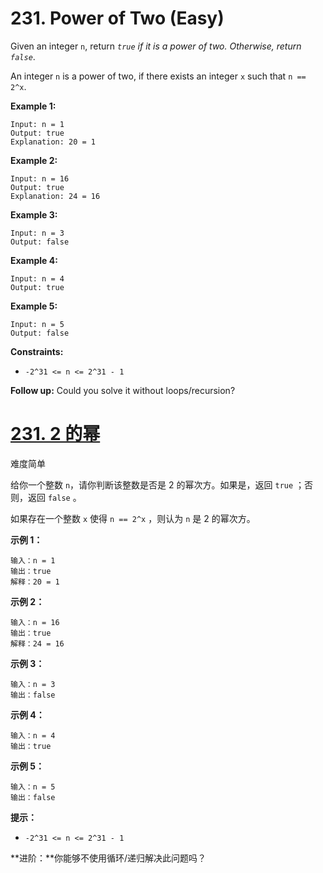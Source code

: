 # 231. Power of Two (Easy)

Given an integer `n`, return *`true` if it is a power of two. Otherwise, return `false`*.

An integer `n` is a power of two, if there exists an integer `x` such that `n == 2^x`.

 

**Example 1:**

```
Input: n = 1
Output: true
Explanation: 20 = 1
```

**Example 2:**

```
Input: n = 16
Output: true
Explanation: 24 = 16
```

**Example 3:**

```
Input: n = 3
Output: false
```

**Example 4:**

```
Input: n = 4
Output: true
```

**Example 5:**

```
Input: n = 5
Output: false
```

 

**Constraints:**

- `-2^31 <= n <= 2^31 - 1`

 

**Follow up:** Could you solve it without loops/recursion?





# [231. 2 的幂](https://leetcode-cn.com/problems/power-of-two/)

难度简单

给你一个整数 `n`，请你判断该整数是否是 2 的幂次方。如果是，返回 `true` ；否则，返回 `false` 。

如果存在一个整数 `x` 使得 `n == 2^x` ，则认为 `n` 是 2 的幂次方。

 

**示例 1：**

```
输入：n = 1
输出：true
解释：20 = 1
```

**示例 2：**

```
输入：n = 16
输出：true
解释：24 = 16
```

**示例 3：**

```
输入：n = 3
输出：false
```

**示例 4：**

```
输入：n = 4
输出：true
```

**示例 5：**

```
输入：n = 5
输出：false
```

 

**提示：**

- `-2^31 <= n <= 2^31 - 1`

 

**进阶：**你能够不使用循环/递归解决此问题吗？